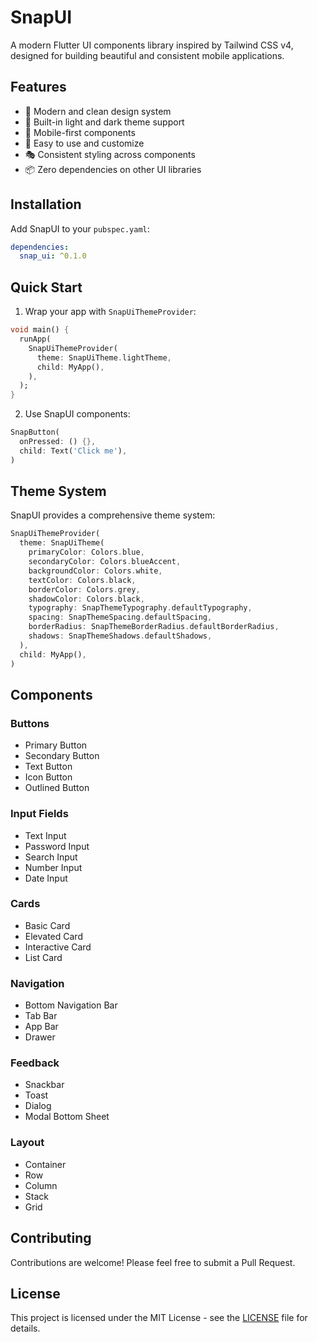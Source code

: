 <!--
This README describes the package. If you publish this package to pub.dev,
this README's contents appear on the landing page for your package.

For information about how to write a good package README, see the guide for
[writing package pages](https://dart.dev/tools/pub/writing-package-pages).

For general information about developing packages, see the Dart guide for
[creating packages](https://dart.dev/guides/libraries/create-packages)
and the Flutter guide for
[developing packages and plugins](https://flutter.dev/to/develop-packages).
-->

# SnapUI

A modern Flutter UI components library inspired by Tailwind CSS v4, designed for building beautiful and consistent mobile applications.

## Features

- 🎨 Modern and clean design system
- 🌙 Built-in light and dark theme support
- 📱 Mobile-first components
- 🎯 Easy to use and customize
- 🎭 Consistent styling across components
- 📦 Zero dependencies on other UI libraries

## Installation

Add SnapUI to your `pubspec.yaml`:

```yaml
dependencies:
  snap_ui: ^0.1.0
```

## Quick Start

1. Wrap your app with `SnapUiThemeProvider`:

```dart
void main() {
  runApp(
    SnapUiThemeProvider(
      theme: SnapUiTheme.lightTheme,
      child: MyApp(),
    ),
  );
}
```

2. Use SnapUI components:

```dart
SnapButton(
  onPressed: () {},
  child: Text('Click me'),
)
```

## Theme System

SnapUI provides a comprehensive theme system:

```dart
SnapUiThemeProvider(
  theme: SnapUiTheme(
    primaryColor: Colors.blue,
    secondaryColor: Colors.blueAccent,
    backgroundColor: Colors.white,
    textColor: Colors.black,
    borderColor: Colors.grey,
    shadowColor: Colors.black,
    typography: SnapThemeTypography.defaultTypography,
    spacing: SnapThemeSpacing.defaultSpacing,
    borderRadius: SnapThemeBorderRadius.defaultBorderRadius,
    shadows: SnapThemeShadows.defaultShadows,
  ),
  child: MyApp(),
)
```

## Components

### Buttons

- Primary Button
- Secondary Button
- Text Button
- Icon Button
- Outlined Button

### Input Fields

- Text Input
- Password Input
- Search Input
- Number Input
- Date Input

### Cards

- Basic Card
- Elevated Card
- Interactive Card
- List Card

### Navigation

- Bottom Navigation Bar
- Tab Bar
- App Bar
- Drawer

### Feedback

- Snackbar
- Toast
- Dialog
- Modal Bottom Sheet

### Layout

- Container
- Row
- Column
- Stack
- Grid

## Contributing

Contributions are welcome! Please feel free to submit a Pull Request.

## License

This project is licensed under the MIT License - see the [LICENSE](LICENSE) file for details.
